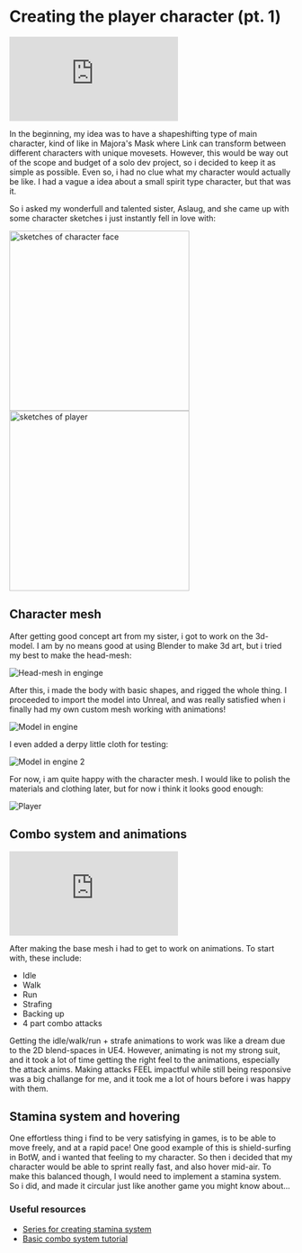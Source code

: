 # Creating the player character (pt. 1)


<iframe src='https://gfycat.com/ifr/PalatableGenerousLeopardseal' frameborder='0' scrolling='no' allowfullscreen ></iframe>

In the beginning, my idea was to have a shapeshifting type of main character, kind of like in Majora's Mask where Link can transform between different characters with unique movesets. However, this would be way out of the scope and budget of a solo dev project, so i decided to keep it as simple as possible. Even so, i had no clue what my character would actually be like. I had a vague a idea about a small spirit type character, but that was it. 

So i asked my wonderfull and talented sister, Aslaug, and she came up with some character sketches i just instantly fell in love with:

<div>
  <img width="320" src="/img/post4/face_sketches.jpg" alt="sketches of character face"/>
  <img width="320" src="/img/post4/character_sketch.jpg" alt="sketches of player"/>
</div>

## Character mesh

After getting good concept art from my sister, i got to work on the 3d-model. I am by no means good at using Blender to make 3d art, but i tried my best to make the head-mesh:

![Head-mesh in enginge](/img/post4/headmesh.png)

After this, i made the body with basic shapes, and rigged the whole thing. I proceeded to import the model into Unreal, and was really satisfied when i finally had my own custom mesh working with animations!

![Model in engine](/img/post4/model.png)

I even added a derpy little cloth for testing:

![Model in engine 2](/img/post4/model2.png)

For now, i am quite happy with the character mesh. I would like to polish the materials and clothing later, but for now i think it looks good enough:

![Player](/img/post4.png)

## Combo system and animations

<iframe src="https://www.youtube.com/embed/ADp-Oh2qpf4?start=38" frameborder="0" allow="accelerometer; autoplay; clipboard-write; encrypted-media; gyroscope; picture-in-picture" allowfullscreen></iframe>

After making the base mesh i had to get to work on animations. To start with, these include:

- Idle
- Walk
- Run
- Strafing
- Backing up
- 4 part combo attacks

Getting the idle/walk/run + strafe animations to work was like a dream due to the 2D blend-spaces in UE4. However, animating is not my strong suit, and it took a lot of time getting the right feel to the animations, especially the attack anims. Making attacks FEEL impactful while still being responsive was a big challange for me, and it took me a lot of hours before i was happy with them.

## Stamina system and hovering

One effortless thing i find to be very satisfying in games, is to be able to move freely, and at a rapid pace! One good example of this is shield-surfing in BotW, and i wanted that feeling to my character. So then i decided that my character would be able to sprint really fast, and also hover mid-air. To make this balanced though, I would need to implement a stamina system. So i did, and made it circular just like another game you might know about... 


### Useful resources

- [Series for creating stamina system](https://youtu.be/rOB273-IAi4)
- [Basic combo system tutorial](https://youtu.be/8CA4e818erY) 